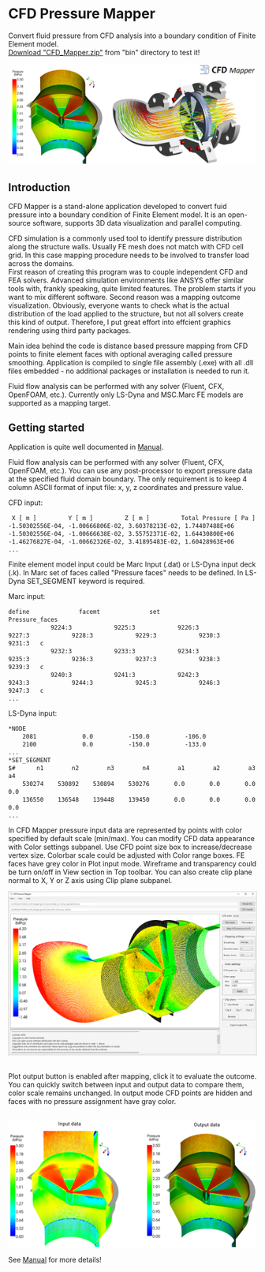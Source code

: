 # CFD Pressure Mapper

Convert fluid pressure from CFD analysis into a boundary condition of Finite Element model.\
[Download "CFD_Mapper.zip"](https://github.com/galuszkm/CFD_Mapper/raw/main/bin/CFD_Mapper.zip) from "bin" directory to test it!

<img src="https://github.com/galuszkm/CFD_Mapper/blob/main/other/Intro.png"/>


## Introduction

CFD Mapper is a stand-alone application developed to convert fuid pressure into a boundary condition of Finite Element model. It is an open-source software, supports 3D data visualization and parallel computing.<br/>

CFD simulation is a commonly used tool to identify pressure distribution along the structure walls. Usually FE mesh does not match with CFD cell grid. In this case
mapping procedure needs to be involved to transfer load across the domains.<br/>
First reason of creating this program was to couple independent CFD and FEA solvers. Advanced simulation environments like ANSYS offer similar tools with, frankly speaking, quite limited features. The problem starts if you want to mix different software. Second reason was a mapping outcome visualization. Obviously, everyone wants to check what is the actual distribution of the load applied to the structure, but not all solvers create this kind of output. Therefore, I put great effort into effcient graphics rendering using third party packages.<br/>

Main idea behind the code is distance based pressure mapping from CFD points to finite element faces with optional averaging called pressure smoothing. Application is compiled to single file assembly (.exe) with all .dll files embedded - no additional packages or installation is needed to run it.<br/>

Fluid flow analysis can be performed with any solver (Fluent, CFX, OpenFOAM, etc.). Currently only LS-Dyna and MSC.Marc FE models are supported as a mapping target.


## Getting started

Application is quite well documented in [Manual](https://github.com/galuszkm/CFD_Mapper/blob/main/doc/CFD_Mapper_Doc.pdf).

Fluid flow analysis can be performed with any solver (Fluent, CFX, OpenFOAM, etc.). You can use any post-processor to export pressure data at the specified fluid domain boundary. The only requirement is to keep 4 column ASCII format of input file: x, y, z coordinates and pressure value.

CFD input:
```
 X [ m ]         Y [ m ]         Z [ m ]         Total Pressure [ Pa ]
-1.50302556E-04, -1.00666806E-02, 3.60378213E-02, 1.74407488E+06
-1.50302556E-04, -1.00666638E-02, 3.55752371E-02, 1.64430800E+06
-1.46276827E-04, -1.00662326E-02, 3.41895483E-02, 1.60428963E+06
...
```
Finite element model input could be Marc Input (.dat) or LS-Dyna input deck (.k). In Marc set of faces called "Pressure faces" needs to be defined. In LS-Dyna SET_SEGMENT keyword is required.

Marc input:
```
define              facemt              set                 Pressure_faces
            9224:3            9225:3            9226:3            9227:3            9228:3            9229:3            9230:3            9231:3   c
            9232:3            9233:3            9234:3            9235:3            9236:3            9237:3            9238:3            9239:3   c
            9240:3            9241:3            9242:3            9243:3            9244:3            9245:3            9246:3            9247:3   c
...
```

LS-Dyna input:
```
*NODE
    2081             0.0          -150.0          -106.0                
    2100             0.0          -150.0          -133.0
...
*SET_SEGMENT
$#      n1        n2        n3        n4        a1        a2        a3        a4
    530274    530892    530894    530276       0.0       0.0       0.0       0.0
    136550    136548    139448    139450       0.0       0.0       0.0       0.0
...
```

In CFD Mapper pressure input data are represented by points with color specified by default scale (min/max). You can modify CFD data appearance with Color settings subpanel. Use CFD point size box to increase/decrease vertex size. Colorbar scale could be adjusted with Color range boxes.
FE faces have grey color in Plot input mode. Wireframe and transparency could be turn on/off in View section in Top toolbar. You can also create clip plane normal to X, Y or Z axis using Clip plane subpanel.

<img src="https://github.com/galuszkm/CFD_Mapper/blob/main/other/GUI.PNG">


<br>Plot output button is enabled after mapping, click it to evaluate the outcome. You can quickly switch between input and output data to compare them, color scale remains unchanged. In output mode CFD points are hidden and faces with no pressure assignment have gray color. <br/><br>

<img src="https://github.com/galuszkm/CFD_Mapper/blob/main/other/Input_Output.png">

See [Manual](https://github.com/galuszkm/CFD_Mapper/blob/main/doc/CFD_Mapper_Doc.pdf) for more details!
